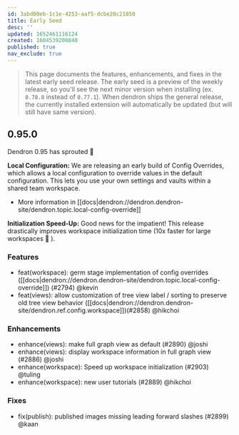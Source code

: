 ```yaml
---
id: 3abd00eb-1c1e-4253-aaf5-dcbe20c21850
title: Early Seed
desc: ''
updated: 1652461116124
created: 1604539200840
published: true
nav_exclude: true
---
```


> This page documents the features, enhancements, and fixes in the latest early seed release. The early seed is a preview of the weekly release, so you'll see the next minor version when installing (ex. `0.78.0` instead of `0.77.1`). When dendron ships the general release, the currently installed extension will automatically be updated (but will still have same version).

## 0.95.0

Dendron 0.95 has sprouted 🌱

**Local Configuration:** We are releasing an early build of Config Overrides, which allows a local configuration to override values in the default configuration. This lets you use your own settings and vaults within a shared team workspace.

- More information in [[docs|dendron://dendron.dendron-site/dendron.topic.local-config-override]]

**Initialization Speed-Up:** Good news for the impatient! This release drastically improves workspace initialization time (10x faster for large workspaces 🚀 ).

### Features
- feat(workspace): germ stage implementation of config overrides ([[docs|dendron://dendron.dendron-site/dendron.topic.local-config-override]])  (#2794) @kevin
- feat(views): allow customization of tree view label / sorting to preserve old tree view behavior ([[docs|dendron://dendron.dendron-site/dendron.ref.config.workspace]])(#2858) @hikchoi

### Enhancements
- enhance(views): make full graph view as default (#2890) @joshi
- enhance(views): display workspace information in full graph view (#2886) @joshi
- enhance(workspace): Speed up workspace initialization (#2903) @tuling
- enhance(workspace): new user tutorials (#2889) @hikchoi

### Fixes
- fix(publish): published images missing leading forward slashes (#2899) @kaan